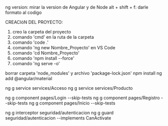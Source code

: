 ng version: mirar la version de Angular y de Node
alt + shift + f: darle formato al codigo


CREACIóN DEL PROYECTO:
1. creo la carpeta del proyecto
2. comando 'cmd' en la ruta de la carpeta
3. comando 'code .'
4. comando 'ng new Nombre_Proyecto' en VS Code
5. comando 'cd Nombre_Proyecto'
6. comando 'npm install --force'
7. comando 'ng serve -o'



borrar carpeta 'node_modules' y archivo 'package-lock.json'
npm install
ng add @angular/material

ng g service services/Acceso
ng g service services/Producto

ng g component pages/Login --skip-tests
ng g component pages/Registro --skip-tests
ng g component pages/Inicio --skip-tests

ng g interceptor seguridad/autenticacion
ng g guard seguridad/autenticacion --implements CanActivate
